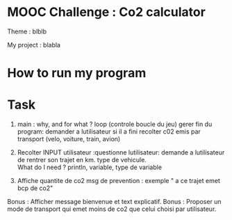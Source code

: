# MOOC Challenge : Co2 calculator

Theme : blblb

My project : blabla

# How to run my program 



# Task

1. main : why, and for what ?
loop (controle boucle du jeu)
gerer fin du program: demander a lutilisateur si il a fini
recolter c02 emis par transport (velo, voiture, train, avion)
 
2. Recolter INPUT utilisateur :questionne lutilisateur: demande a lutilisateur de rentrer son trajet en km.
type de vehicule.  
What do I need ?
println, variable, type de variable
3. Affiche quantite de co2
msg de prevention : exemple " a ce  trajet emet bcp de co2"

Bonus : Afficher message bienvenue et text explicatif.
Bonus : Proposer un mode de transport qui emet moins de co2 que celui choisi par utilisateur.

